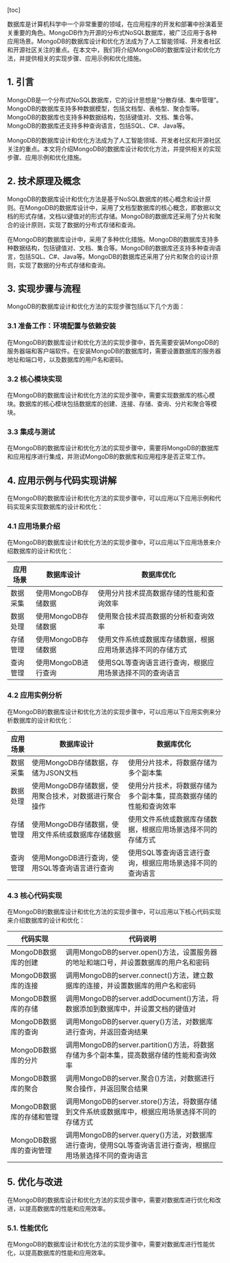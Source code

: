 
[toc]                    
                
                
数据库是计算机科学中一个非常重要的领域，在应用程序的开发和部署中扮演着至关重要的角色。MongoDB作为开源的分布式NoSQL数据库，被广泛应用于各种应用场景。MongoDB的数据库设计和优化方法成为了人工智能领域、开发者社区和开源社区关注的重点。在本文中，我们将介绍MongoDB的数据库设计和优化方法，并提供相关的实现步骤、应用示例和优化措施。

## 1. 引言

MongoDB是一个分布式NoSQL数据库，它的设计思想是“分散存储、集中管理”。MongoDB的数据库支持多种数据模型，包括文档型、表格型、聚合型等。MongoDB的数据库也支持多种数据结构，包括键值对、文档、集合等。MongoDB的数据库还支持多种查询语言，包括SQL、C#、Java等。

MongoDB的数据库设计和优化方法成为了人工智能领域、开发者社区和开源社区关注的重点。本文将介绍MongoDB的数据库设计和优化方法，并提供相关的实现步骤、应用示例和优化措施。

## 2. 技术原理及概念

MongoDB的数据库设计和优化方法是基于NoSQL数据库的核心概念和设计原则。在MongoDB的数据库设计中，采用了文档型数据库的核心概念，即数据以文档的形式存储，文档以键值对的形式存储。MongoDB的数据库还采用了分片和聚合的设计原则，实现了数据的分布式存储和查询。

在MongoDB的数据库设计中，采用了多种优化措施。MongoDB的数据库支持多种数据结构，包括键值对、文档、集合等。MongoDB的数据库还支持多种查询语言，包括SQL、C#、Java等。MongoDB的数据库还采用了分片和聚合的设计原则，实现了数据的分布式存储和查询。

## 3. 实现步骤与流程

MongoDB的数据库设计和优化方法的实现步骤包括以下几个方面：

### 3.1 准备工作：环境配置与依赖安装

在MongoDB的数据库设计和优化方法的实现步骤中，首先需要安装MongoDB的服务器端和客户端软件。在安装MongoDB的数据库时，需要设置数据库的服务器地址和端口号，以及数据库的用户名和密码。

### 3.2 核心模块实现

在MongoDB的数据库设计和优化方法的实现步骤中，需要实现数据库的核心模块。数据库的核心模块包括数据库的创建、连接、存储、查询、分片和聚合等模块。

### 3.3 集成与测试

在MongoDB的数据库设计和优化方法的实现步骤中，需要将MongoDB的数据库和应用程序进行集成，并测试MongoDB的数据库和应用程序是否正常工作。

## 4. 应用示例与代码实现讲解

在MongoDB的数据库设计和优化方法的实现步骤中，可以应用以下应用示例和代码实现来实现数据库的设计和优化：

### 4.1 应用场景介绍

在MongoDB的数据库设计和优化方法的实现步骤中，可以应用以下应用场景来介绍数据库的设计和优化：

| 应用场景 | 数据库设计 | 数据库优化 |
| --- | --- | --- |
| 数据采集 | 使用MongoDB存储数据 | 使用分片技术提高数据存储的性能和查询效率 |
| 数据处理 | 使用MongoDB存储数据 | 使用聚合技术提高数据的分析和查询效率 |
| 存储管理 | 使用MongoDB存储数据 | 使用文件系统或数据库存储数据，根据应用场景选择不同的存储方式 |
| 查询管理 | 使用MongoDB进行查询 | 使用SQL等查询语言进行查询，根据应用场景选择不同的查询语言 |

### 4.2 应用实例分析

在MongoDB的数据库设计和优化方法的实现步骤中，可以应用以下应用实例来分析数据库的设计和优化：

| 应用场景 | 数据库设计 | 数据库优化 |
| --- | --- | --- |
| 数据采集 | 使用MongoDB存储数据，存储为JSON文档 | 使用分片技术，将数据存储为多个副本集 |
| 数据处理 | 使用MongoDB存储数据，使用聚合技术，对数据进行聚合操作 | 使用分片技术，将数据存储为多个副本集，提高数据存储的性能和查询效率 |
| 存储管理 | 使用MongoDB存储数据，使用文件系统或数据库存储数据 | 使用文件系统或数据库存储数据，根据应用场景选择不同的存储方式 |
| 查询管理 | 使用MongoDB进行查询，使用SQL等查询语言进行查询 | 使用SQL等查询语言进行查询，根据应用场景选择不同的查询语言 |

### 4.3 核心代码实现

在MongoDB的数据库设计和优化方法的实现步骤中，可以应用以下核心代码实现来介绍数据库的设计和优化：

| 代码实现 | 代码说明 |
| --- | --- |
| MongoDB数据库的创建 | 调用MongoDB的server.open()方法，设置服务器的地址和端口号，并设置数据库的用户名和密码 |
| MongoDB数据库的连接 | 调用MongoDB的server.connect()方法，建立数据库的连接，并设置数据库的用户名和密码 |
| MongoDB数据库的存储 | 调用MongoDB的server.addDocument()方法，将数据添加到数据库中，并设置文档的键值对 |
| MongoDB数据库的查询 | 调用MongoDB的server.query()方法，对数据库进行查询，并返回查询结果 |
| MongoDB数据库的分片 | 调用MongoDB的server.partition()方法，将数据存储为多个副本集，提高数据存储的性能和查询效率 |
| MongoDB数据库的聚合 | 调用MongoDB的server.聚合()方法，对数据进行聚合操作，并返回聚合结果 |
| MongoDB数据库的存储和管理 | 调用MongoDB的server.store()方法，将数据存储到文件系统或数据库中，根据应用场景选择不同的存储方式 |
| MongoDB数据库的查询管理 | 调用MongoDB的server.query()方法，对数据库进行查询，使用SQL等查询语言进行查询，根据应用场景选择不同的查询语言 |

## 5. 优化与改进

在MongoDB的数据库设计和优化方法的实现步骤中，需要对数据库进行优化和改进，以提高数据库的性能和应用效率。

### 5.1. 性能优化

在MongoDB的数据库设计和优化方法的实现步骤中，需要对数据库进行性能优化，以提高数据库的性能和应用效率。

